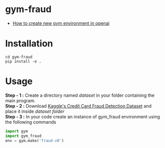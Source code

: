 # gym-fraud

* [How to create new gym environment in openai](https://github.com/openai/gym/blob/master/docs/creating-environments.md)

# Installation 
```
cd gym-fraud
pip install -e .
```

# Usage 

**Step - 1 :** Create a directory named *dataset* in your folder containing the main program.<br>
**Step - 2 :** Download [Kaggle's Credit Card Fraud Detection Dataset](https://www.kaggle.com/mlg-ulb/creditcardfraud) and place it inside *dataset folder*<br>
**Step - 3 :** In your code create an instance of gym_fraud environment using the following commands <br>
 ```python
import gym
import gym_fraud
env = gym.make('fraud-v0')
```
